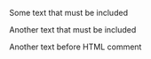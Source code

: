 [comment]: <> (This is a comment, it will not be included)
[comment]: <> (in  the output file unless you use it in)
[comment]: <> (a reference style link.)

Some text that must be included

[//]: <> (This is also a comment.)

Another text that must be included

[//]: # (This may be the most platform independent comment)

Another text before HTML comment

<!---
HTML comment in
multiple lines
-->
